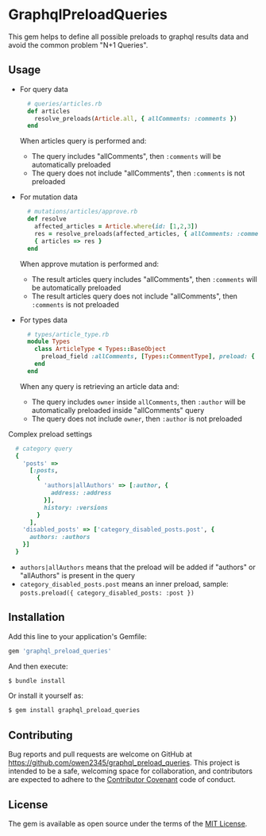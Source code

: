 # GraphqlPreloadQueries
This gem helps to define all possible preloads to graphql results data and avoid the common problem "N+1 Queries". 

## Usage
  * For query data
    ```ruby
      # queries/articles.rb
      def articles
        resolve_preloads(Article.all, { allComments: :comments })
      end
    ```
    When articles query is performed and:
    * The query includes "allComments", then ```:comments``` will be automatically preloaded  
    * The query does not include "allComments", then ```:comments``` is not preloaded  
    
  * For mutation data
    ```ruby
      # mutations/articles/approve.rb
      def resolve
        affected_articles = Article.where(id: [1,2,3])
        res = resolve_preloads(affected_articles, { allComments: :comments })
        { articles => res }
      end
    ```
    When approve mutation is performed and:
    * The result articles query includes "allComments", then ```:comments``` will be automatically preloaded  
    * The result articles query does not include "allComments", then ```:comments``` is not preloaded
    
  * For types data
    ```ruby
      # types/article_type.rb
      module Types
        class ArticleType < Types::BaseObject
          preload_field :allComments, [Types::CommentType], preload: { owner: :author }, null: false
        end
      end
    ```
    When any query is retrieving an article data and:
    * The query includes ```owner``` inside ```allComments```, then ```:author``` will be automatically preloaded inside "allComments" query  
    * The query does not include ```owner```, then ```:author``` is not preloaded
  
  Complex preload settings    
  ```ruby
    # category query
    {
      'posts' =>
        [:posts,
          {
            'authors|allAuthors' => [:author, {
              address: :address
            }],
            history: :versions
          }
        ],
      'disabled_posts' => ['category_disabled_posts.post', {
        authors: :authors
      }]
    }
  ```
  * ```authors|allAuthors``` means that the preload will be added if "authors" or "allAuthors" is present in the query
  * ```category_disabled_posts.post``` means an inner preload, sample: ```posts.preload({ category_disabled_posts: :post })```
    

## Installation
Add this line to your application's Gemfile:

```ruby
gem 'graphql_preload_queries'
```

And then execute:
```bash
$ bundle install
```

Or install it yourself as:
```bash
$ gem install graphql_preload_queries
```

## Contributing
Bug reports and pull requests are welcome on GitHub at https://github.com/owen2345/graphql_preload_queries. This project is intended to be a safe, welcoming space for collaboration, and contributors are expected to adhere to the [Contributor Covenant](http://contributor-covenant.org) code of conduct.


## License
The gem is available as open source under the terms of the [MIT License](https://opensource.org/licenses/MIT).
